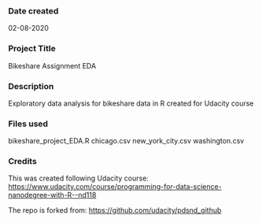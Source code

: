 ### Date created
02-08-2020

### Project Title
Bikeshare Assignment EDA 

### Description
Exploratory data analysis for bikeshare data in R created for Udacity course

### Files used
bikeshare_project_EDA.R 
chicago.csv		new_york_city.csv	washington.csv

### Credits

This was created following Udacity course:
https://www.udacity.com/course/programming-for-data-science-nanodegree-with-R--nd118 

The repo is forked from: 
https://github.com/udacity/pdsnd_github 
